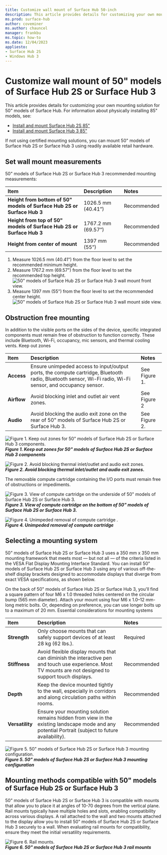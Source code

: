 ```yaml
---
title: Customize wall mount of Surface Hub 50-inch
description: This article provides details for customizing your own mounting solution for 50" models of Surface Hub.
ms.prod: surface-hub
author: coveminer
ms.author: chauncel
manager: frankbu
ms.topic: how-to
ms.date: 12/04/2023
appliesto:
- Surface Hub 2S
- Windows Hub 3
---
```


# Customize wall mount of 50" models of Surface Hub 2S or Surface Hub 3

This article provides details for customizing your own mounting solution for 50" models of  Surface Hub. For information about physically installing 85" models, see:

- [Install and mount Surface Hub 2S 85"](surface-hub-2s-85-install-mount.md)
- [Install and mount Surface Hub 3 85"](surface-hub-3-85-install-mount.md)

If not using certified mounting solutions, you can mount 50" models of Surface Hub 2S or Surface Hub 3 using readily available retail hardware.

## Set wall mount measurements

50" models of Surface Hub 2S or Surface Hub 3 recommended mounting measurements:

| Item | Description | Notes |
|:------ |:------------- |:------- |
|**Height from bottom of 50" models of Surface Hub 2S or Surface Hub 3**| 1026.5 mm (40.41”) | Recommended |
|**Height from top of 50" models of Surface Hub 2S or Surface Hub 3**| 1767.2 mm (69.57”) | Recommended |
|**Height from center of mount**| 1397 mm (55”) | Recommended |

1. Measure 1026.5 mm (40.41") from the floor level to set the recommended minimum height.
2. Measure 1767.2 mm (69.57") from the floor level to set the recommended top height.
    ![50" models of Surface Hub 2S or Surface Hub 3 wall mount front view.](images/sh2-wall-front.png)
3. Measure 1397 mm (55") from the floor level to set the recommended center height.
    ![50" models of Surface Hub 2S or Surface Hub 3 wall mount side view.](images/sh2-wall-side.png)

## Obstruction free mounting

In addition to the visible ports on the sides of the device, specific integrated components must remain free of obstruction to function correctly. These include Bluetooth, Wi-Fi, occupancy, mic sensors, and thermal cooling vents.
 Keep out zones

| Item | Description | Notes |
|:---- |:----------- |:----- |
|**Access**| Ensure unimpeded access to input/output ports, the compute cartridge, Bluetooth radio, Bluetooth sensor, Wi-Fi radio, Wi-Fi sensor, and occupancy sensor. | See Figure 1. |
|**Airflow**| Avoid blocking inlet and outlet air vent zones. | See Figure 2  |
|**Audio**| Avoid blocking the audio exit zone on the rear of 50" models of Surface Hub 2S or Surface Hub 3. | See Figure 2. |

![Figure 1. Keep out zones for 50" models of Surface Hub 2S or Surface Hub 3 components.](images/sh2-keepout-zones.png) <br>
***Figure 1. Keep out zones for 50" models of Surface Hub 2S or Surface Hub 3 components***

![Figure 2. Avoid blocking thermal inlet/outlet and audio exit zones.](images/sh2-thermal-audio.png) <br>
***Figure 2. Avoid blocking thermal inlet/outlet and audio exit zones.***

The removable compute cartridge containing the I/O ports must remain free of obstructions or impediments.

![Figure 3. View of compute cartridge on the underside of 50" models of Surface Hub 2S or Surface Hub 3.](images/sh2-ports.png) <br>
***Figure 3. View of compute cartridge on the bottom of 50" models of Surface Hub 2S or Surface Hub 3.***

![Figure 4. Unimpeded removal of compute cartridge .](images/sh2-cartridge.png) <br>
***Figure 4. Unimpeded removal of compute cartridge***

## Selecting a mounting system

50" models of Surface Hub 2S or Surface Hub 3 uses a 350 mm x 350 mm mounting framework that meets most — but not all — of the criteria listed in the VESA Flat Display Mounting Interface Standard. You can install 50" models of Surface Hub 2S or Surface Hub 3 using any of various off-the-shelf display brackets designed to accommodate displays that diverge from exact VESA specifications, as shown below.

On the back of 50" models of Surface Hub 2S or Surface Hub 3, you'll find a square pattern of four M6 x 1.0 threaded holes centered on the circular bump (565 mm diameter). Attach your mount using four M6 x 1.0–12 mm-long metric bolts. Or, depending on preference, you can use longer bolts up to a maximum of 20 mm.
Essential considerations for mounting systems

| Item | Description | Notes |
|:------ |:------------- |:------- |
|**Strength**| Only choose mounts that can safely support devices of at least 28 kg (62 lbs.). | Required |
|**Stiffness**| Avoid flexible display mounts that can diminish the interactive pen and touch use experience. Most TV mounts are not designed to support touch displays. | Recommended |
|**Depth**| Keep the device mounted tightly to the wall, especially in corridors and along circulation paths within rooms.| Recommended |
|**Versatility**| Ensure your mounting solution remains hidden from view in the existing landscape mode and any potential Portrait (subject to future availability). | Recommended |

![Figure 5. 50" models of Surface Hub 2S or Surface Hub 3 mounting configuration.](images/sh2-mount-config.png) <br>
***Figure 5. 50" models of Surface Hub 2S or Surface Hub 3 mounting configuration***

## Mounting methods compatible with 50" models of Surface Hub 2S or Surface Hub 3

50" models of Surface Hub 2S or Surface Hub 3 is compatible with mounts that allow you to place it at angles of 10-70 degrees from the vertical plane. Rail mounts typically have multiple holes and slots, enabling compatibility across various displays. A rail attached to the wall and two mounts attached to the display allow you to install 50" models of Surface Hub 2S or Surface Hub 3 securely to a wall. When evaluating rail mounts for compatibility, ensure they meet the initial versatility requirements.

![Figure 6. Rail mounts.](images/h2gen-railmount.png)<br>
***Figure 6. 50" models of Surface Hub 2S or Surface Hub 3 rail mounts***
